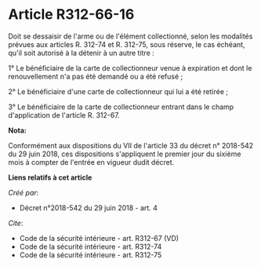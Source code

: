 # Article R312-66-16

Doit se dessaisir de l'arme ou de l'élément collectionné, selon les modalités prévues aux articles R. 312-74 et R. 312-75,
sous réserve, le cas échéant, qu'il soit autorisé à la détenir à un autre titre : 

1° Le bénéficiaire de la carte de collectionneur venue à expiration et dont le renouvellement n'a pas été demandé ou a été
refusé ; 

2° Le bénéficiaire d'une carte de collectionneur qui lui a été retirée ; 

3° Le bénéficiaire de la carte de collectionneur entrant dans le champ d'application de l'article R. 312-67.

**Nota:**

Conformément aux dispositions du VII de l'article 33 du décret n° 2018-542 du 29 juin 2018, ces dispositions s'appliquent le
premier jour du sixième mois à compter de l'entrée en vigueur dudit décret.

**Liens relatifs à cet article**

_Créé par_:

  - Décret n°2018-542 du 29 juin 2018 - art. 4

_Cite_:

  - Code de la sécurité intérieure - art. R312-67 (VD)
  - Code de la sécurité intérieure - art. R312-74
  - Code de la sécurité intérieure - art. R312-75
